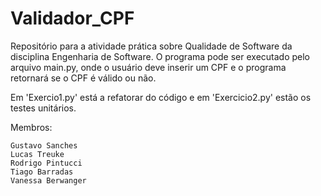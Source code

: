 # Validador_CPF

Repositório para a atividade prática sobre Qualidade de Software da disciplina Engenharia de Software. O programa pode ser executado pelo arquivo main.py, onde o usuário deve inserir um CPF e o programa retornará se o CPF é válido ou não.

Em 'Exercio1.py' está a  refatorar do código e em 'Exercicio2.py' estão os testes unitários. 

Membros:

    Gustavo Sanches
    Lucas Treuke
    Rodrigo Pintucci
    Tiago Barradas
    Vanessa Berwanger
